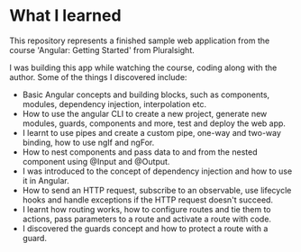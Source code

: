 # What I learned
This repository represents a finished sample web application from the course 'Angular: Getting Started' from Pluralsight.

I was building this app while watching the course, coding along with the author. Some of the things I discovered include:
- Basic Angular concepts and building blocks, such as components, modules, dependency injection, interpolation etc.
- How to use the angular CLI to create a new project, generate new modules, guards, components and more, test and deploy the web app.
- I learnt to use pipes and create a custom pipe, one-way and two-way binding, how to use ngIf and ngFor.
- How to nest components and pass data to and from the nested component using @Input and @Output.
- I was introduced to the concept of dependency injection and how to use it in Angular.
- How to send an HTTP request, subscribe to an observable, use lifecycle hooks and handle exceptions if the HTTP request doesn't succeed.
- I learnt how routing works, how to configure routes and tie them to actions, pass parameters to a route and activate a route with code.
- I discovered the guards concept and how to protect a route with a guard.
